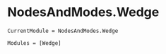 # NodesAndModes.Wedge

```@meta
CurrentModule = NodesAndModes.Wedge
```

```@autodocs
Modules = [Wedge]
```
